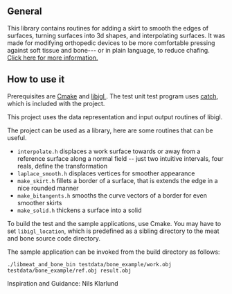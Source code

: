 ## General
This library contains routines for adding a skirt to smooth the edges of surfaces, turning surfaces into 3d shapes, and interpolating surfaces. It was made for modifying orthopedic devices to be more comfortable pressing against soft tissue and bone--- or in plain language, to reduce chafing. <a href = "https://eklarlund.github.io/meat-and-bone/">Click here for more information. </a>

## How to use it
Prerequisites are <a href = "https://cmake.org/"> Cmake</a> and <a href = "https://github.com/libigl/libigl"> libigl </a>. The test unit test program uses <a href = "https://github.com/philsquared/Catch"> catch</a>, which is included with the project.

This project uses the data representation and input output routines of libigl.

The project can be used as a library, here are some routines that can be useful.

* `interpolate.h`  displaces a work surface towards or away from a reference surface along a normal field -- just two intuitive intervals, four reals, define the transformation
* `laplace_smooth.h` displaces vertices for smoother appearance
* `make_skirt.h` fillets a border of a surface, that is extends the edge in a nice rounded manner
* `make_bitangents.h` smooths the curve vectors of a border for even smoother skirts
* `make_solid.h` thickens a surface into a solid

To build the test and the sample applications, use Cmake. You may have to set `libigl_location`, which is predefined as a sibling directory to the meat and bone source code directory.

The sample application can be invoked from the build directory as follows:

```console
./libmeat_and_bone_bin testdata/bone_example/work.obj testdata/bone_example/ref.obj result.obj
```

Inspiration and Guidance: Nils Klarlund
